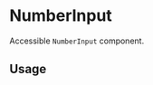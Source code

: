 # NumberInput

Accessible `NumberInput` component.

<!-- INJECT_TOC -->

## Usage

<!-- IMPORT_EXAMPLE src/number-input/stories/__js/NumberInput.component.jsx -->

<!-- CODESANDBOX
link_title: NumberInput - Open On Sandbox
js: src/number-input/stories/__js/NumberInput.component.jsx
-->

<!-- INJECT_COMPOSITION src/number-input -->

<!-- INJECT_PROPS src/number-input -->
